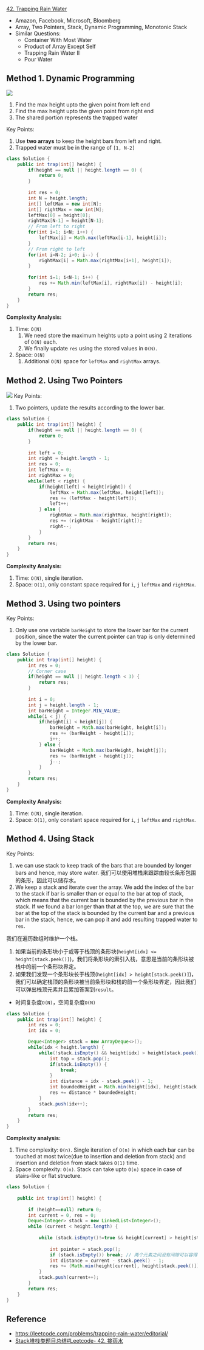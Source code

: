 [42. Trapping Rain Water](https://leetcode.com/problems/trapping-rain-water/)

* Amazon, Facebook, Microsoft, Bloomberg
* Array, Two Pointers, Stack, Dynamic Programming, Monotonic Stack
* Similar Questions:
    * Container With Most Water
    * Product of Array Except Self
    * Trapping Rain Water II
    * Pour Water


## Method 1. Dynamic Programming
![](images/0042_trapping_rain_water_DP.png)
1. Find the max height upto the given point from left end
2. Find the max height upto the given point from right end
3. The shared portion represents the trapped water

Key Points:
1. Use **two arrays** to keep the height bars from left and right.
2. Trapped water must be in the range of `[1, N-2]`

```java
class Solution {
    public int trap(int[] height) {
        if(height == null || height.length == 0) {
            return 0;
        }
        
        int res = 0;
        int N = height.length;
        int[] leftMax = new int[N];
        int[] rightMax = new int[N];
        leftMax[0] = height[0];
        rightMax[N-1] = height[N-1];
        // From left to right
        for(int i=1; i<N; i++) {
            leftMax[i] = Math.max(leftMax[i-1], height[i]);
        }
        // From right to left
        for(int i=N-2; i>0; i--) {
            rightMax[i] = Math.max(rightMax[i+1], height[i]);
        }
        
        for(int i=1; i<N-1; i++) {
            res += Math.min(leftMax[i], rightMax[i]) - height[i];
        }
        return res;
    }
}
```
**Complexity Analysis:**
1. Time: `O(N)`
   1. We need store the maximum heights upto a point using 2 iterations of `O(N)` each.
   2. We finally update `res` using the stored values in `O(N)`.
2. Space: `O(N)`
   1. Additional `O(N)` space for `leftMax` and `rightMax` arrays.


## Method 2. Using Two Pointers
![](images/0042_trapping_rain_water_TwoPointer.png)
Key Points:
1. Two pointers, update the results according to the lower bar.

```Java
class Solution {
    public int trap(int[] height) {
        if(height == null || height.length == 0) {
            return 0;
        }
        
        int left = 0;
        int right = height.length - 1;
        int res = 0;
        int leftMax = 0;
        int rightMax = 0;
        while(left < right) {
            if(height[left] < height[right]) {
                leftMax = Math.max(leftMax, height[left]);
                res += (leftMax - height[left]);
                left++;
            } else {
                rightMax = Math.max(rightMax, height[right]);
                res += (rightMax - height[right]);
                right--;
            }
        }
        return res;
    }
}
```
**Complexity Analysis:**
1. Time: `O(N)`, single iteration.
2. Space: `O(1)`, only constant space required for `i`, `j` `leftMax` and `rightMax`.


## Method 3. Using two pointers
Key Points:
1. Only use one variable `barHeight` to store the lower bar for the current position, since the water the current pointer can trap is only determined by the lower bar.

```java
class Solution {
    public int trap(int[] height) {
        int res = 0;
        // Corner case
        if(height == null || height.length < 3) {
            return res;
        }
        
        int i = 0;
        int j = height.length - 1;
        int barHeight = Integer.MIN_VALUE;
        while(i < j) {
            if(height[i] < height[j]) {
                barHeight = Math.max(barHeight, height[i]);
                res += (barHeight - height[i]);
                i++;
            } else {
                barHeight = Math.max(barHeight, height[j]);
                res += (barHeight - height[j]);
                j--;
            }
        }
        return res;
    }
}
```
**Complexity Analysis:**
1. Time: `O(N)`, single iteration.
2. Space: `O(1)`, only constant space required for `i`, `j` `leftMax` and `rightMax`.


## Method 4. Using Stack
Key Points:
1. we can use stack to keep track of the bars that are bounded by longer bars and hence, may store water. 我们可以使用堆栈来跟踪由较长条形包围的条形，因此可以储存水。
2. We keep a stack and iterate over the array. We add the index of the bar to the stack if bar is smaller than or equal to the bar at top of stack, which means that the current bar is bounded by the previous bar in the stack. If we found a bar longer than that at the top, we are sure that the bar at the top of the stack is bounded by the current bar and a previous bar in the stack, hence, we can pop it and add resulting trapped water to `res`.

我们在遍历数组时维护一个栈。
1. 如果当前的条形块小于或等于栈顶的条形块(`height[idx] <= height[stack.peek()]`)，我们将条形块的索引入栈，意思是当前的条形块被栈中的前一个条形块界定。
2. 如果我们发现一个条形块长于栈顶(`height[idx] > height[stack.peek()]`)，我们可以确定栈顶的条形块被当前条形块和栈的前一个条形块界定，因此我们可以弹出栈顶元素并且累加答案到`result`。
* 时间复杂度`O(N)`，空间复杂度`O(N)`

```Java
class Solution {
    public int trap(int[] height) {
        int res = 0;
        int idx = 0;

        Deque<Integer> stack = new ArrayDeque<>();
        while(idx < height.length) {
            while(!stack.isEmpty() && height[idx] > height[stack.peek()]) {
                int top = stack.pop();
                if(stack.isEmpty()) {
                    break;
                }
                int distance = idx - stack.peek() - 1;
                int boundedHeight = Math.min(height[idx], height[stack.peek()]) - height[top];
                res += distance * boundedHeight;
            }
            stack.push(idx++);
        }
        return res;
    }
}
```
**Complexity analysis:**
1. Time complexity: `O(n)`. Single iteration of `O(n)` in which each bar can be touched at most twice(due to insertion and deletion from stack) and insertion and deletion from stack takes `O(1)` time.
2. Space complexity: `O(n)`. Stack can take upto `O(n)` space in case of stairs-like or flat structure. 


```Java
class Solution {
    
    public int trap(int[] height) {
    
        if (height==null) return 0;
        int current = 0, res = 0;
        Deque<Integer> stack = new LinkedList<Integer>();
        while (current < height.length) {
    
            while (stack.isEmpty()!=true && height[current] > height[stack.peek()]) {
    
                int pointer = stack.pop();
                if (stack.isEmpty()) break; // 两个元素之间没有间隙可以容得下水
                int distance = current - stack.peek() - 1;
                res += (Math.min(height[current], height[stack.peek()]) - height[pointer]) * distance;
            }
            stack.push(current++);
        }
        return res;
    }
}
```


## Reference
* https://leetcode.com/problems/trapping-rain-water/editorial/
* [Stack堆栈类题目总结#Leetcode- 42. 接雨水](https://blog.nowcoder.net/n/3d600a3bd5c84117adef75d6736e303a)